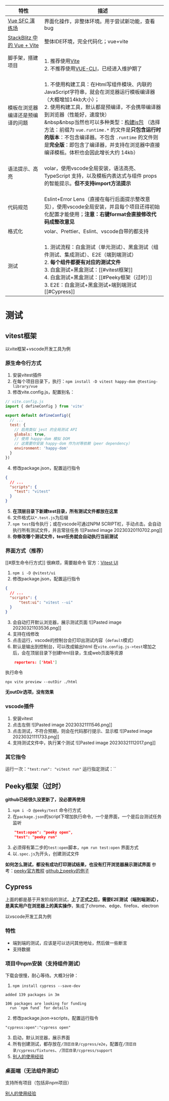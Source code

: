 | 特性                                               | 描述                                                                                                                                                                                                                                                                                                                                                                                                                                                                                     |
| -------------------------------------------------- | ---------------------------------------------------------------------------------------------------------------------------------------------------------------------------------------------------------------------------------------------------------------------------------------------------------------------------------------------------------------------------------------------------------------------------------------------------------------------------------------- |
| [Vue SFC 演练场](https://sfc.vuejs.org/)           | 界面化操作，非整体环境。用于尝试新功能，查看bug                                                                                                                                                                                                                                                                                                                                                                                                                                          |
| [StackBlitz 中的 Vue + Vite](https://vite.new/vue) | 整体IDE环境，完全代码化；vue+vite                                                                                                                                                                                                                                                                                                                                                                                                                                                        |
| 脚手架，搭建项目                                   | <br>1. 推荐使用[Vite](https://cn.vuejs.org/guide/scaling-up/tooling.html#vite)<br>2. 不推荐使用[VUE-CLI](https://cn.vuejs.org/guide/scaling-up/tooling.html#vue-cli)，已经进入维护期了                                                                                                                                                                                                                                                                                                   |
| 模板在浏览器编译还是预编译的问题                   | <br>1. 不使用构建工具：在Html写组件模块、内联的JavaScript字符串，就会在浏览器运行模板编译器（大概增加14kb大小）；<br>2. 使用构建工具，默认都是预编译，不会携带编译器到浏览器（性能好，速度快）<br>&nbsp&nbsp当然也可以多种类型：[构建js包](https://unpkg.com/browse/vue@3.2.47/dist/) （选择方法：前缀为 `vue.runtime.*` 的文件是**只包含运行时的版本**：不包含编译器。不包含 `.runtime` 的文件则是**完全版**：即包含了编译器，并支持在浏览器中直接编译模板。体积也会因此增长大约 14kb） |
| 语法提示、高亮                                     | <br>volar，使用vscode全局安装，语法高亮、TypeScript 支持，以及模板内表达式与组件 props 的智能提示。**但不支持import方法提示**                                                                                                                                                                                                                                                                                                                                                                                |
| 代码规范                                                   | <br>Eslint+Error Lens（直接在每行后面提示整改意见），使用vscode全局安装，并且每个项目还得初始化配置才能使用；**注意：右键format会直接修改代码成整改意见**                                                                                                                                                                                                                                                                                                                                                                                                                                                                                        |
| 格式化 | volar、Prettier、Eslint、vscode自带的都支持 |
| 测试 |<br>1. 测试流程：白盒测试（单元测试）、黑盒测试（组件测试、集成测试）、E2E（端到端测试）<br>2. **每个组件都要有对应的测试文件**<br>3. 白盒测试+黑盒测试：[[#vitest框架]]<br>4. 白盒测试+黑盒测试：[[#Peeky框架（过时）]]<br>3. E2E：白盒测试+黑盒测试+端到端测试[[#Cypress]] |


# 测试

## vitest框架
以vite框架+vscode开发工具为例

### 原生命令行方式
1. 安装vitest插件
2. 在每个项目目录下，执行：`npm install -D vitest happy-dom @testing-library/vue`
3. 修改vite.config.js，配置别名：
```js
// vite.config.js
import { defineConfig } from 'vite'

export default defineConfig({
  // ...
  test: {
    // 启用类似 jest 的全局测试 API
    globals: true,
    // 使用 happy-dom 模拟 DOM
    // 这需要你安装 happy-dom 作为对等依赖（peer dependency）
    environment: 'happy-dom'
  }
})
```
4. 修改package.json，配置运行指令
```json
{
  // ...
  "scripts": {
    "test": "vitest"
  }
}
```
5. **在顶层目录下新建test目录，所有测试文件都放在这里**
6. 文件格式以`*.test.js`为后缀
7. `npm test`指令执行；或在vscode可通过NPM SCRIPT栏，手动点击。会自动执行所有测试文件，并且常驻任务
![[Pasted image 20230320110702.png]]
8. **你修改哪个测试文件，test任务就会自动执行当前测试**


### 界面方式（推荐）
[[#原生命令行方式]] 很麻烦，需要敲命令
官方：[Vitest UI](https://cn.vitest.dev/guide/ui.html#vitest-ui)

1. `npm i -D @vitest/ui`
2. 修改package.json，配置运行指令
```json
{
  // ...
  "scripts": {    
	  "test:ui": "vitest --ui"
  }
}
```
3. 会自动打开默认浏览器，展示测试页面
![[Pasted image 20230321103536.png]]
4. 支持在线修改
5. 点击运行，vscode的控制台会打印出测试内容（`default`模式）
6. 默认是输出到控制台，可以改成输出html
在`vite.config.js->test`增加之后，会在顶层目录下创建html目录，生成web页面等资源
```json
    reporters: ['html']
```
执行命令
```
npx vite preview --outDir ./html
```
**无outDir选项，没有效果**

### vscode插件
1. 安装vitest
2. 点击左侧
![[Pasted image 20230321111546.png]]
3. 点击测试，不符合预期，则会在代码那行提示、显示框
![[Pasted image 20230321111733.png]]
4. 支持测试文件中，执行某个测试
![[Pasted image 20230321112017.png]]

### 其它指令

运行一次：`"test:run": "vitest run"`
运行指定测试：``

## Peeky框架（过时）
**github已经很久没更新了，没必要再使用**
1. `npm i -D @peeky/test` 命令行方式
3. 在`package.json`的script下增加执行命令，一个是界面，一个是后台测试任务监听
```json
    "test:open": "peeky open",
    "test": "peeky run"
```

3. 必须得有第二步的`test:open`脚本，`npm run test:open` 界面方式
4. 以`.spec.js`为开头，创建测试文件

**如何怎么测试，都没有成功打印测试结果，也没有打开浏览器展示测试界面**
参考：[peeky官方教程](https://peeky.dev/guide/#getting-started)
[github上peeky的例子](https://github.com/Akryum/peeky/tree/master/examples/vue3)


## Cypress
上面的都是基于开发阶段的测试，**上了正式之后，需要E2E测试（端到端测试），是真实用户在浏览器上的真实操作**，集成了chrome、edge、firefox、electron

以vscode开发工具为例

### 特性
* 端到端的测试，应该是可以访问其他地址，然后做一些断言
* 支持数据

### 项目中npm安装（支持组件测试）
下载会很慢，耐心等待。大概3分钟：
1. `npm install cypress --save-dev`
```
added 139 packages in 3m

106 packages are looking for funding
  run `npm fund` for details
```
2. 修改package.json->scripts，配置运行指令
```
"cypress:open":"cypress open"
```
3. 启动，默认浏览器，展示界面
4. 所有创建测试，都存放在`/顶层目录/cypress/e2e`，配置在`/顶层目录/cypress/fixtures`、`/顶层目录/cypress/support`
5. [别人的使用经验](https://xie.infoq.cn/article/c0357eda7172b7bda0b409b39)


### 桌面端（无法组件测试）
支持所有项目（包括非npm项目）

[别人的使用经验](https://xie.infoq.cn/article/c0357eda7172b7bda0b409b39)